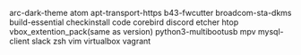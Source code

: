 arc-dark-theme
atom
apt-transport-https
b43-fwcutter
broadcom-sta-dkms
build-essential
checkinstall
code
corebird
discord
etcher
htop
vbox_extention_pack(same as version)
python3-multibootusb
mpv
mysql-client
slack
zsh
vim
virtualbox
vagrant

